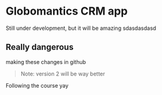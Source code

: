# Globomantics CRM app
Still under development, but it will be amazing
sdasdasdasd
## Really dangerous
making these changes in github

> Note: version 2 will be way better

Following the course yay
